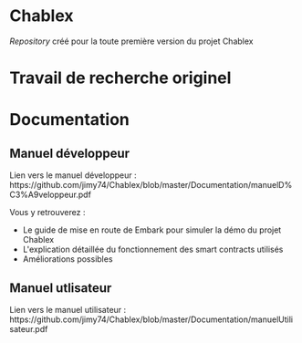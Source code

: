 # Chablex
*Repository* créé pour la toute première version du projet Chablex



<h1>Travail de recherche originel</h1>

<h1>Documentation</h1>
<h2>Manuel développeur</h2>
Lien vers le manuel développeur : https://github.com/jimy74/Chablex/blob/master/Documentation/manuelD%C3%A9veloppeur.pdf

Vous y retrouverez :

- Le guide de mise en route de Embark pour simuler la démo du projet Chablex
- L'explication détaillée du fonctionnement des smart contracts utilisés
- Améliorations possibles 

<h2>Manuel utlisateur</h2>
Lien vers le manuel utilisateur : https://github.com/jimy74/Chablex/blob/master/Documentation/manuelUtilisateur.pdf

